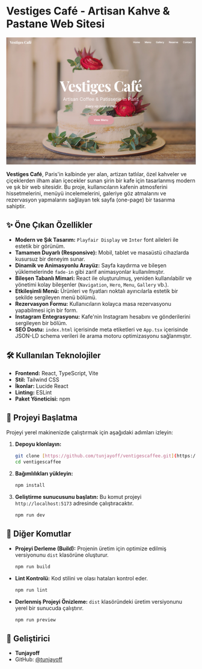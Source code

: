 # Vestiges Café - Artisan Kahve & Pastane Web Sitesi

![Vestiges Café Anasayfa](home.png)

**Vestiges Café**, Paris'in kalbinde yer alan, artizan tatlılar, özel kahveler ve çiçeklerden ilham alan içecekler sunan şirin bir kafe için tasarlanmış modern ve şık bir web sitesidir. Bu proje, kullanıcıların kafenin atmosferini hissetmelerini, menüyü incelemelerini, galeriye göz atmalarını ve rezervasyon yapmalarını sağlayan tek sayfa (one-page) bir tasarıma sahiptir.

## ✨ Öne Çıkan Özellikler

- **Modern ve Şık Tasarım:** `Playfair Display` ve `Inter` font aileleri ile estetik bir görünüm.
- **Tamamen Duyarlı (Responsive):** Mobil, tablet ve masaüstü cihazlarda kusursuz bir deneyim sunar.
- **Dinamik ve Animasyonlu Arayüz:** Sayfa kaydırma ve bileşen yüklemelerinde `fade-in` gibi zarif animasyonlar kullanılmıştır.
- **Bileşen Tabanlı Mimari:** React ile oluşturulmuş, yeniden kullanılabilir ve yönetimi kolay bileşenler (`Navigation`, `Hero`, `Menu`, `Gallery` vb.).
- **Etkileşimli Menü:** Ürünleri ve fiyatları noktalı ayırıcılarla estetik bir şekilde sergileyen menü bölümü.
- **Rezervasyon Formu:** Kullanıcıların kolayca masa rezervasyonu yapabilmesi için bir form.
- **Instagram Entegrasyonu:** Kafe'nin Instagram hesabını ve gönderilerini sergileyen bir bölüm.
- **SEO Dostu:** `index.html` içerisinde meta etiketleri ve `App.tsx` içerisinde JSON-LD schema verileri ile arama motoru optimizasyonu sağlanmıştır.

## 🛠️ Kullanılan Teknolojiler

- **Frontend:** React, TypeScript, Vite
- **Stil:** Tailwind CSS
- **İkonlar:** Lucide React
- **Linting:** ESLint
- **Paket Yöneticisi:** npm

## 🚀 Projeyi Başlatma

Projeyi yerel makinenizde çalıştırmak için aşağıdaki adımları izleyin:

1.  **Depoyu klonlayın:**
    ```bash
    git clone [https://github.com/tunjayoff/ventigescaffee.git](https://github.com/tunjayoff/ventigescaffee.git)
    cd ventigescaffee
    ```

2.  **Bağımlılıkları yükleyin:**
    ```bash
    npm install
    ```

3.  **Geliştirme sunucusunu başlatın:**
    Bu komut projeyi `http://localhost:5173` adresinde çalıştıracaktır.
    ```bash
    npm run dev
    ```

## 📜 Diğer Komutlar

-   **Projeyi Derleme (Build):**
    Projenin üretim için optimize edilmiş versiyonunu `dist` klasörüne oluşturur.
    ```bash
    npm run build
    ```

-   **Lint Kontrolü:**
    Kod stilini ve olası hataları kontrol eder.
    ```bash
    npm run lint
    ```

-   **Derlenmiş Projeyi Önizleme:**
    `dist` klasöründeki üretim versiyonunu yerel bir sunucuda çalıştırır.
    ```bash
    npm run preview
    ```


## 👤 Geliştirici

-   **Tunjayoff**
-   GitHub: [@tunjayoff](https://github.com/tunjayoff)
